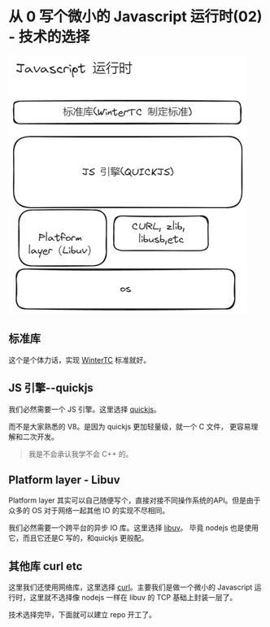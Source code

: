 # 从 0 写个微小的 Javascript 运行时(02) - 技术的选择

![Javascript 运行时](./toyjsruntime.excalidraw.png)


## 标准库

这个是个体力话，实现 [WinterTC](https://wintercg.org/work) 标准就好。

## JS 引擎--quickjs

我们必然需要一个 JS 引擎。这里选择 [quickjs](https://github.com/quickjs-ng/quickjs)。 

而不是大家熟悉的 V8。是因为 quickjs 更加轻量级，就一个 C 文件， 更容易理解和二次开发。

> 我是不会承认我学不会 C++ 的。

## Platform layer - Libuv

Platform layer 其实可以自己随便写个，直接对接不同操作系统的API。但是由于众多的 OS 对于网络一起其他 IO 的实现不尽相同。

我们必然需要一个跨平台的异步 IO 库。这里选择 [libuv](https://libuv.org/)。 毕竟 nodejs 也是使用它，而且它还是C 写的，和quickjs 更般配。

## 其他库 curl etc

这里我们还使用网络库，这里选择 [curl](https://curl.se/)。主要我们是做一个微小的 Javascript 运行时，这里就不选择像 nodejs 一样在 libuv 的 TCP 基础上封装一层了。

技术选择完毕，下面就可以建立 repo 开工了。
